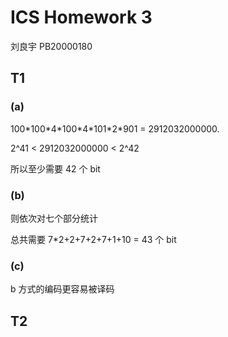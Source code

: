 # ICS Homework 3

刘良宇 PB20000180

## T1

### (a)

100\*100\*4\*100\*4\*101\*2\*901 = 2912032000000.

2^41 < 2912032000000 < 2^42

所以至少需要 42 个 bit

### (b)

则依次对七个部分统计

总共需要 7*2+2+7+2+7+1+10 = 43 个 bit

### (c)

b 方式的编码更容易被译码

## T2

